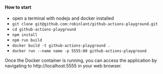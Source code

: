 #### How to start

- open a terminal with nodejs and docker installed
- `git clone git@github.com:robinlant/github-actions-playground.git`
- `cd github-actions-playground`
- `npm install`
- `npm run build`
- `docker build -t github-actions-playground .`
- `docker run --name name -p 5555:80 github-actions-playground`

Once the Docker container is running, you can access the application by navigating to http://localhost:5555 in your web browser.